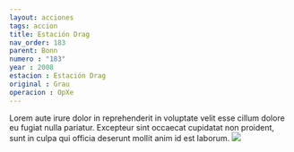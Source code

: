 ```yaml
---
layout: acciones
tags: accion
title: Estación Drag
nav_order: 183
parent: Bonn
numero : "183"
year : 2008
estacion : Estación Drag
original : Grau
operacion : OpXe
---
```

Lorem aute irure dolor in reprehenderit in voluptate velit esse cillum dolore eu fugiat nulla pariatur. Excepteur sint occaecat cupidatat non proident, sunt in culpa qui officia deserunt mollit anim id est laborum.
![](../../../assets/images/{{page.numero}}.jpg)
